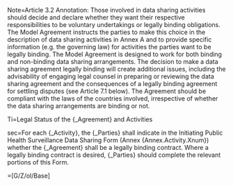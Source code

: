 Note=Article 3.2 Annotation: Those involved in data sharing activities should decide and declare whether they want their respective responsibilities to be voluntary undertakings or legally binding obligations. The Model Agreement instructs the parties to make this choice in the description of data sharing activities in Annex A and to provide specific information (e.g. the governing law) for activities the parties want to be legally binding. The Model Agreement is designed to work for both binding and non-binding data sharing arrangements. The decision to make a data sharing agreement legally binding will create additional issues, including the advisability of engaging legal counsel in preparing or reviewing the data sharing agreement and the consequences of a legally binding agreement for settling disputes (see Article 7.1 below). The Agreement should be compliant with the laws of the countries involved, irrespective of whether the data sharing arrangements are binding or not.

Ti=Legal Status of the {_Agreement} and Activities

sec=For each {_Activity}, the {_Parties} shall indicate in the Initiating Public Health Surveillance Data Sharing Form (Annex {Annex.Activity.Xnum}) whether the {_Agreement} shall be a legally binding contract. Where a legally binding contract is desired, {_Parties} should complete the relevant portions of this Form.

=[G/Z/ol/Base]
